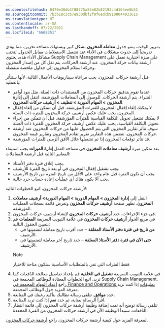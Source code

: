 ```yaml
---
ms.openlocfilehash: 0470e30db3f88775a83e82b82193c4d164ee0b51
ms.sourcegitcommit: 7b3b18c3cb7e930dbf2f9f6edcb9108044033616
ms.translationtype: HT
ms.contentlocale: ar-SA
ms.lasthandoff: 07/22/2021
ms.locfileid: "6668351"
---
```

بمرور الوقت، ينمو جدول **معاملة المخزون** بشكل كبير ويستهلك مساحة تخزين، مما يؤدي تدريجياً إلى حدوث مشكلات في الأداء عند تشغيل الاستعلامات مقابل الجدول. لتجنب مشاكل الأداء هذه، يحتوي Supply Chain Management على ميزة اختيارية تعمل على أرشفة بيانات حركة المخزون. عند أرشفة الحركات، يتم نقل كل من إصدار المخزون وحركة استلام المخزون إلى جداول ملخصة منفصلة.

قبل أرشفة حركات المخزون، يجب مراعاة سيناريوهات الأعمال التالية، لأنها ستتأثر بالعملية:

- عندما تقوم بتدقيق حركات المخزون من المستندات ذات الصلة، مثل بنود أوامر الشراء، يتم أرشفة الحركات. للوصول إلى المعاملات المؤرشفة، انتقل إلى **إدارة المخزون > المهام الدورية > تنظيف > أرشيف حركات المخزون**.
- لا يمكنك إلغاء إقفال المخزون للفترات المؤرشفة. قبل أن تتمكن من إلغاء إقفال المخزون، يجب عليك عكس أرشيف حركة المخزون للفترة ذات الصلة.
- لا يمكنك تشغيل تحويل التكلفة القياسية للفترات المؤرشفة. قبل أن تتمكن من إجراء تحويل التكلفة القياسية، يجب عليك عكس أرشيف حركة المخزون للفترة ذات الصلة.
- سوف تتأثر تقارير المخزون التي يتم الحصول عليها من حركات المخزون عند أرشفة حركات المخزون. تتضمن هذه التقارير تقرير تقادم المخزون وتقارير قيمة المخزون.
- قد تتأثر توقعات المخزون إذا تم تشغيلها خلال الأفق الزمني للفترات المؤرشفة.

بعد تمكين ميزة **أرشيف معاملات المخزون** في مساحة العمل **إدارة الميزات** يجب استيفاء المعايير التالية قبل أرشفة المعاملات:

- يجب إغلاق فترة دفتر الأستاذ.
- يجب تشغيل إقفال المخزون في أو بعد تاريخ الفترة للأرشيف.
- يجب أن تكون الفترة قبل عام واحد على الأقل من تاريخ الفترة من تاريخ الأرشيف.
- يجب ألا يكون هناك أي عمليات إعادة حساب جرد حالية.


لأرشفة حركات المخزون، اتبع الخطوات التالية:

1.  انتقل إلى **إدارة المخزون > المهام الدورية > المهام الدورية> أرشيف معاملات المخزون**. تظهر صفحة **أرشيف حركات المخزون** وتعرض قائمة بسجلات العمليات المؤرشفة.
2.  في جزء الإجراءات، حدد **أرشيف حركات المخزون** لإنشاء أرشيف حركات المخزون.
3.  في مربع الحوار **أرشيف حركات المخزون** في علامة التبويب السريعة **المعلمات** قم بتعيين الحقول التالية:
    - **من تاريخ في فترة دفتر الأستاذ المغلقة** – حدد أقرب تاريخ معاملة لتضمينها في الأرشيف.
    - **حتى الآن في فترة دفتر الأستاذ المغلقة** – حدد تاريخ آخر معاملة لتضمينها في الأرشيف.
    > [!NOTE]
    > فقط الفترات التي تفي بالمتطلبات الأساسية ستكون متاحة للاختيار.
4.  في علامة التبويب السريعة **تشغيل في الخلفية** قم بإعداد تفاصيل معالجة الدُفعات كما تريد. اتبع الخطوات المعتادة للوظائف المجمعة في Supply Chain Management. راجع [إعداد المهام المجمعة في Finance and Operations تطبيقات](/learn/modules/setup-batch-jobs-finance-operations/?azure-portal=true) إذا كنت تريد معرفة المزيد حول الوظائف المجمعة.
5.  حدد **موافق**. تتلقى رسالة تطالبك بتأكيد رغبتك في المتابعة.
7.  اقرأ الرسالة بعناية، ثم حدد **نعم** إذا كنت تريد المتابعة.
8.  تتلقى رسالة توضح أنه تمت إضافة وظيفة أرشفة حركات المخزون إلى قائمة انتظار الدُفعات. ستبدأ الوظيفة الآن في أرشفة حركات المخزون من الفترة المحددة.

لمعرفة المزيد حول كيفية أرشفة حركات المخزون، راجع [أرشفة حركات المخزون](/dynamics365/supply-chain/inventory/archive-inventory-transactions/?azure-portal=true).


